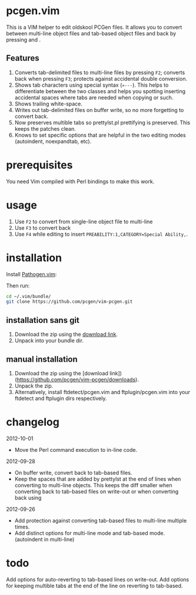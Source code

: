 pcgen.vim
============

This is a VIM helper to edit oldskool PCGen files. It allows you to convert between multi-line object files and tab-based object files and back by pressing <F2> and <F3>.

Features
--------

1. Converts tab-delimited files to multi-line files by pressing `F2`; converts back when pressing `F3`; protects against accidental double conversion.
2. Shows tab characters using special syntax (`»---`). This helps to differentiate between the two classes and helps you spotting inserting accidental spaces where tabs are needed when copying or such.
3. Shows trailing white-space.
4. Writes out tab-delimited files on buffer write, so no more forgetting to convert back.
5. Now preserves multible tabs so prettylst.pl prettifying is preserved. This keeps the patches clean.
6. Knows to set specific options that are helpful in the two editing modes (autoindent, noexpandtab, etc).


prerequisites
=============

You need Vim compiled with Perl bindings to make this work.

usage
=====

1. Use `F2` to convert from single-line object file to multi-line
2. Use `F3` to convert back
3. Use `F4` while editing to insert `PREABILITY:1,CATEGORY=Special Ability,`.


installation
============

Install [Pathogen.vim](https://github.com/tpope/vim-pathogen "Pathogen.vim"):

Then run:

   ```bash
   cd ~/.vim/bundle/
   git clone https://github.com/pcgen/vim-pcgen.git
   ```

installation sans git
---------------------

1. Download the zip using the [download link](https://github.com/pcgen/vim-pcgen/downloads).
2. Unpack into your bundle dir.

manual installation
-------------------

1. Download the zip using the [download link])(https://github.com/pcgen/vim-pcgen/downloads).
2. Unpack the zip.
3. Alternatively, install ftdetect/pcgen.vim and ftplugin/pcgen.vim into your ftdetect and ftplugin dirs respectively.


changelog
=========

2012-10-01

 * Move the Perl command execution to in-line code.

2012-09-28

 * On buffer write, convert back to tab-based files.
 * Keep the spaces that are added by prettylst at the end of lines when converting to multi-line objects. This keeps the diff smaller when converting back to tab-based files on write-out or when converting back using <F3>

2012-09-26

 * Add protection against converting tab-based files to multi-line multiple times.
 * Add distinct options for multi-line mode and tab-based mode. (autoindent in multi-line)

todo
====

Add options for auto-reverting to tab-based lines on write-out.
Add options for keeping multible tabs at the end of the line on reverting to tab-based.

